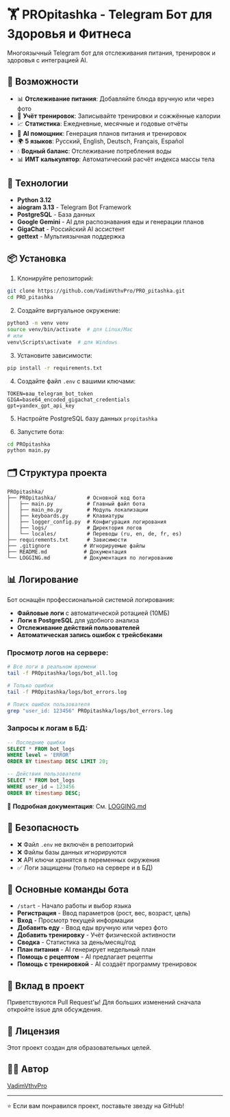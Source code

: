 # 🏋️ PROpitashka - Telegram Бот для Здоровья и Фитнеса

Многоязычный Telegram бот для отслеживания питания, тренировок и здоровья с интеграцией AI.

## 🌟 Возможности

- 📊 **Отслеживание питания**: Добавляйте блюда вручную или через фото
- 💪 **Учёт тренировок**: Записывайте тренировки и сожжённые калории
- 📈 **Статистика**: Ежедневные, месячные и годовые отчёты
- 🤖 **AI помощник**: Генерация планов питания и тренировок
- 🌍 **5 языков**: Русский, English, Deutsch, Français, Español
- 💧 **Водный баланс**: Отслеживание потребления воды
- 📊 **ИМТ калькулятор**: Автоматический расчёт индекса массы тела

## 🚀 Технологии

- **Python 3.12**
- **aiogram 3.13** - Telegram Bot Framework
- **PostgreSQL** - База данных
- **Google Gemini** - AI для распознавания еды и генерации планов
- **GigaChat** - Российский AI ассистент
- **gettext** - Мультиязычная поддержка

## 📦 Установка

1. Клонируйте репозиторий:
```bash
git clone https://github.com/VadimVthvPro/PRO_pitashka.git
cd PRO_pitashka
```

2. Создайте виртуальное окружение:
```bash
python3 -m venv venv
source venv/bin/activate  # для Linux/Mac
# или
venv\Scripts\activate  # для Windows
```

3. Установите зависимости:
```bash
pip install -r requirements.txt
```

4. Создайте файл `.env` с вашими ключами:
```env
TOKEN=ваш_telegram_bot_token
GIGA=base64_encoded_gigachat_credentials
gpt=yandex_gpt_api_key
```

5. Настройте PostgreSQL базу данных `propitashka`

6. Запустите бота:
```bash
cd PROpitashka
python main.py
```

## 🗂️ Структура проекта

```
PROpitashka/
├── PROpitashka/          # Основной код бота
│   ├── main.py           # Главный файл бота
│   ├── main_mo.py        # Модуль локализации
│   ├── keyboards.py      # Клавиатуры
│   ├── logger_config.py  # Конфигурация логирования
│   ├── logs/             # Директория логов
│   └── locales/          # Переводы (ru, en, de, fr, es)
├── requirements.txt      # Зависимости
├── .gitignore           # Игнорируемые файлы
├── README.md            # Документация
└── LOGGING.md           # Документация по логированию
```

## 📊 Логирование

Бот оснащён профессиональной системой логирования:

- **Файловые логи** с автоматической ротацией (10МБ)
- **Логи в PostgreSQL** для удобного анализа
- **Отслеживание действий пользователей**
- **Автоматическая запись ошибок с трейсбеками**

### Просмотр логов на сервере:

```bash
# Все логи в реальном времени
tail -f PROpitashka/logs/bot_all.log

# Только ошибки
tail -f PROpitashka/logs/bot_errors.log

# Поиск ошибок пользователя
grep "user_id: 123456" PROpitashka/logs/bot_errors.log
```

### Запросы к логам в БД:

```sql
-- Последние ошибки
SELECT * FROM bot_logs 
WHERE level = 'ERROR' 
ORDER BY timestamp DESC LIMIT 20;

-- Действия пользователя
SELECT * FROM bot_logs 
WHERE user_id = 123456 
ORDER BY timestamp DESC;
```

📖 **Подробная документация**: См. [LOGGING.md](LOGGING.md)

## 🔐 Безопасность

- ❌ Файл `.env` не включён в репозиторий
- ❌ Файлы базы данных игнорируются
- ❌ API ключи хранятся в переменных окружения
- ✅ Логи защищены (только на сервере и в БД)

## 📝 Основные команды бота

- `/start` - Начало работы и выбор языка
- **Регистрация** - Ввод параметров (рост, вес, возраст, цель)
- **Вход** - Просмотр текущей информации
- **Добавить еду** - Ввод еды вручную или через фото
- **Добавить тренировку** - Учёт физической активности
- **Сводка** - Статистика за день/месяц/год
- **План питания** - AI генерирует недельный план
- **Помощь с рецептом** - AI предлагает рецепты
- **Помощь с тренировкой** - AI создаёт программу тренировок

## 🤝 Вклад в проект

Приветствуются Pull Request'ы! Для больших изменений сначала откройте issue для обсуждения.

## 📄 Лицензия

Этот проект создан для образовательных целей.

## 👨‍💻 Автор

[VadimVthvPro](https://github.com/VadimVthvPro)

---

⭐ Если вам понравился проект, поставьте звезду на GitHub!

